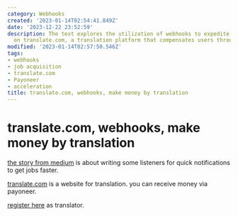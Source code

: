 ```yaml
---
category: Webhooks
created: '2023-01-14T02:54:41.849Z'
date: '2023-12-22 23:52:59'
description: The text explores the utilization of webhooks to expedite job acquisition
  on translate.com, a translation platform that compensates users through Payoneer.
modified: '2023-01-14T02:57:50.546Z'
tags:
- webhooks
- job acquisition
- translate.com
- Payoneer
- acceleration
title: translate.com, webhooks, make money by translation
---
```


# translate.com, webhooks, make money by translation

[the story from medium](https://scribe.rip/how-a-simple-script-helped-help-made-me-over-1000-month-a759a604e4b3) is about writing some listeners for quick notifications to get jobs faster.

[translate.com](https://www.translate.com) is a website for translation. you can receive money via payoneer.

[register here](https://www.translate.com/users/translator_create) as translator.
